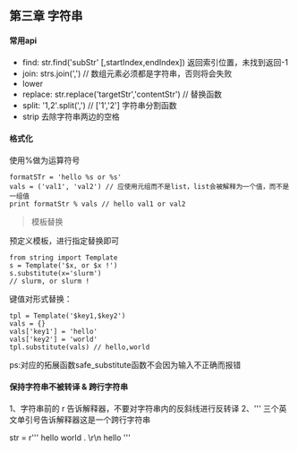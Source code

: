 ## 第三章 字符串

#### 常用api

- find: str.find('subStr' [,startIndex,endIndex]) 返回索引位置，未找到返回-1
- join: strs.join(',') // 数组元素必须都是字符串，否则将会失败
- lower
- replace: str.replace('targetStr','contentStr') // 替换函数
- split: '1,2'.split(',') // ['1','2'] 字符串分割函数
- strip 去除字符串两边的空格





#### 格式化

使用%做为运算符号

    formatSTr = 'hello %s or %s'
    vals = ('val1', 'val2') // 应使用元组而不是list，list会被解释为一个值，而不是一组值
    print formatStr % vals // hello val1 or val2

> 模板替换

预定义模板，进行指定替换即可

    from string import Template
    s = Template('$x, or $x !')
    s.substitute(x='slurm')
    // slurm, or slurm !

键值对形式替换：

    tpl = Template('$key1,$key2')
    vals = {}
    vals['key1'] = 'hello'
    vals['key2'] = 'world'
    tpl.substitute(vals) // hello,world

ps:对应的拓展函数safe_substitute函数不会因为输入不正确而报错


#### 保持字符串不被转译 & 跨行字符串

1、字符串前的 r 告诉解释器，不要对字符串内的反斜线进行反转译
2、''' 三个英文单引号告诉解释器这是一个跨行字符串

str = r'''
    hello world .
    \r\n
    hello
'''




